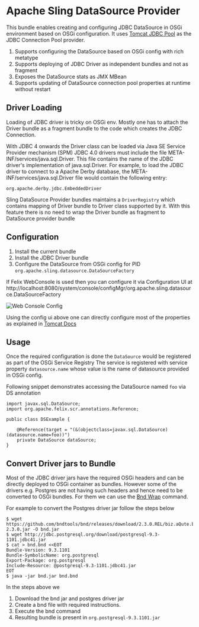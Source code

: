 Apache Sling DataSource Provider
================================

This bundle enables creating and configuring JDBC DataSource in OSGi environment based on 
OSGi configuration. It uses [Tomcat JDBC Pool][1] as the JDBC Connection Pool provider.

1. Supports configuring the DataSource based on OSGi config with rich metatype
2. Supports deploying of JDBC Driver as independent bundles and not as fragment
3. Exposes the DataSource stats as JMX MBean 
4. Supports updating of DataSource connection pool properties at runtime without restart

Driver Loading
--------------

Loading of JDBC driver is tricky on OSGi env. Mostly one has to attach the Driver bundle as a
fragment bundle to the code which creates the JDBC Connection. 

With JDBC 4 onwards the Driver class can be loaded via Java SE Service Provider mechanism (SPM)
JDBC 4.0 drivers must include the file META-INF/services/java.sql.Driver. This file contains 
the name of the JDBC driver's implementation of java.sql.Driver. For example, to load the JDBC 
driver to connect to a Apache Derby database, the META-INF/services/java.sql.Driver file would 
contain the following entry:

    org.apache.derby.jdbc.EmbeddedDriver
    
Sling DataSource Provider bundles maintains a `DriverRegistry` which contains mapping of Driver
bundle to Driver class supported by it. With this feature there is no need to wrap the Driver
bundle as fragment to DataSource provider bundle


Configuration
-------------

1. Install the current bundle
2. Install the JDBC Driver bundle
3. Configure the DataSource from OSGi config for PID `org.apache.sling.datasource.DataSourceFactory`

If Felix WebConsole is used then you can configure it via Configuration UI at
http://localhost:8080/system/console/configMgr/org.apache.sling.datasource.DataSourceFactory

![Web Console Config](http://sling.apache.org/documentation/development/sling-datasource-config.png)

Using the config ui above one can directly configure most of the properties as explained in [Tomcat Docs][1]

Usage
-----

Once the required configuration is done the `DataSource` would be registered as part of the OSGi Service Registry
The service is registered with service property `datasource.name` whose value is the name of datasource provided in 
OSGi config. 

Following snippet demonstrates accessing the DataSource named `foo` via DS annotation

    import javax.sql.DataSource;
    import org.apache.felix.scr.annotations.Reference;
    
    public class DSExample {
        
        @Reference(target = "(&(objectclass=javax.sql.DataSource)(datasource.name=foo))")
        private DataSource dataSource;
    }

Convert Driver jars to Bundle
-----------------------------

Most of the JDBC driver jars have the required OSGi headers and can be directly deployed to OSGi container
as bundles. However some of the drivers e.g. Postgres are not having such headers and hence need to be 
converted to OSGi bundles. For them we can use the [Bnd Wrap][2] command.

For example to convert the Postgres driver jar follow the steps below

    $ wget https://github.com/bndtools/bnd/releases/download/2.3.0.REL/biz.aQute.bnd-2.3.0.jar -O bnd.jar
    $ wget http://jdbc.postgresql.org/download/postgresql-9.3-1101.jdbc41.jar
    $ cat > bnd.bnd <<EOT
    Bundle-Version: 9.3.1101
    Bundle-SymbolicName: org.postgresql
    Export-Package: org.postgresql
    Include-Resource: @postgresql-9.3-1101.jdbc41.jar
    EOT
    $ java -jar bnd.jar bnd.bnd
    
In the steps above we

1. Download the bnd jar and postgres driver jar
2. Create a bnd file with required instructions. 
3. Execute the bnd command
4. Resulting bundle is present in `org.postgresql-9.3.1101.jar`
 
[1]: http://tomcat.apache.org/tomcat-7.0-doc/jdbc-pool.html
[2]: http://www.aqute.biz/Bnd/Wrapping